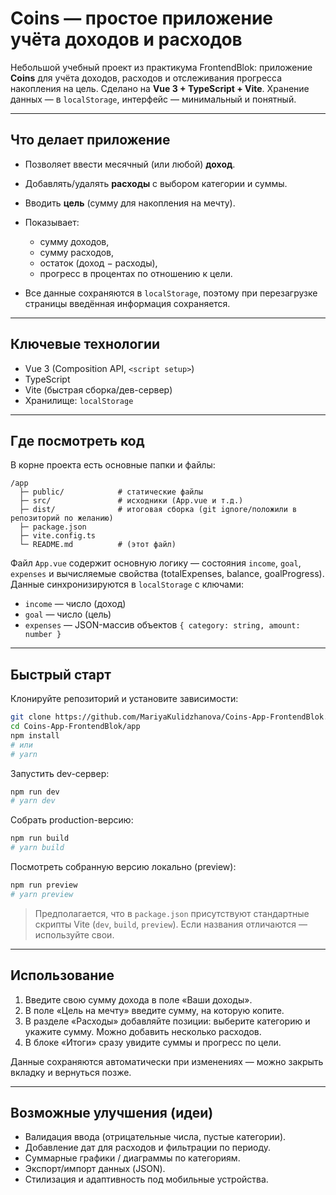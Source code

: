 # Coins — простое приложение учёта доходов и расходов

Небольшой учебный проект из практикума FrontendBlok: приложение **Coins** для учёта доходов, расходов и отслеживания прогресса накопления на цель. Сделано на **Vue 3 + TypeScript + Vite**. Хранение данных — в `localStorage`, интерфейс — минимальный и понятный.

---

## Что делает приложение

* Позволяет ввести месячный (или любой) **доход**.
* Добавлять/удалять **расходы** с выбором категории и суммы.
* Вводить **цель** (сумму для накопления на мечту).
* Показывает:

  * сумму доходов,
  * сумму расходов,
  * остаток (доход − расходы),
  * прогресс в процентах по отношению к цели.
* Все данные сохраняются в `localStorage`, поэтому при перезагрузке страницы введённая информация сохраняется.

---

## Ключевые технологии

* Vue 3 (Composition API, `<script setup>`)
* TypeScript
* Vite (быстрая сборка/дев-сервер)
* Хранилище: `localStorage`

---

## Где посмотреть код

В корне проекта есть основные папки и файлы:

```
/app
  ├─ public/            # статические файлы
  ├─ src/               # исходники (App.vue и т.д.)
  ├─ dist/              # итоговая сборка (git ignore/положили в репозиторий по желанию)
  ├─ package.json
  ├─ vite.config.ts
  └─ README.md          # (этот файл)
```

Файл `App.vue` содержит основную логику — состояния `income`, `goal`, `expenses` и вычисляемые свойства (totalExpenses, balance, goalProgress). Данные синхронизируются в `localStorage` с ключами:

* `income` — число (доход)
* `goal` — число (цель)
* `expenses` — JSON-массив объектов `{ category: string, amount: number }`

---

## Быстрый старт

Клонируйте репозиторий и установите зависимости:

```bash
git clone https://github.com/MariyaKulidzhanova/Coins-App-FrontendBlok.git
cd Coins-App-FrontendBlok/app
npm install
# или
# yarn
```

Запустить dev-сервер:

```bash
npm run dev
# yarn dev
```

Собрать production-версию:

```bash
npm run build
# yarn build
```

Посмотреть собранную версию локально (preview):

```bash
npm run preview
# yarn preview
```

> Предполагается, что в `package.json` присутствуют стандартные скрипты Vite (`dev`, `build`, `preview`). Если названия отличаются — используйте свои.

---

## Использование

1. Введите свою сумму дохода в поле «Ваши доходы».
2. В поле «Цель на мечту» введите сумму, на которую копите.
3. В разделе «Расходы» добавляйте позиции: выберите категорию и укажите сумму. Можно добавить несколько расходов.
4. В блоке «Итоги» сразу увидите суммы и прогресс по цели.

Данные сохраняются автоматически при изменениях — можно закрыть вкладку и вернуться позже.

---

## Возможные улучшения (идеи)

* Валидация ввода (отрицательные числа, пустые категории).
* Добавление дат для расходов и фильтрации по периоду.
* Суммарные графики / диаграммы по категориям.
* Экспорт/импорт данных (JSON).
* Стилизация и адаптивность под мобильные устройства.
